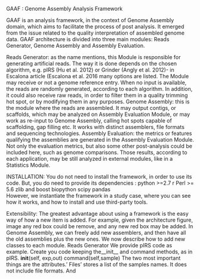 GAAF : Genome Assembly Analysis Framework

GAAF is an analysis framework, in the context of Genome Assembly domain, which aims to facilitate the process of post analysis. It emerged from the issue related to the quality interpretation of assembled genome data.
GAAF architecture is divided into three main modules: Reads Generator, Genome Assembly and Assembly Evaluation.
 
Reads Generator: as the name mentions, this Module is responsible for generating artificial reads. The way it is done depends on the chosen algorithm, e.g. pIRS (Hu et al. 2012) or Grinder (Angly et al. 2012)- in Escalona article (Escalona et al. 2016 many options are listed. The Module may receive or not a genome reference entry. When no input is available, the reads are randomly generated, according to each algorithm. In addition, it could also receive raw reads, in order to filter them in a quality trimming hot spot, or by modifying them in any purposes. 
Genome Assembly: this is the module where the reads are assembled. It may output contigs, or scaffolds, which may be analyzed on Assembly Evaluation Module, or may work as re-input to Genome Assembly, calling hot spots capable of scaffolding, gap filling etc. It works with distinct assemblers, file formats and sequencing technologies.
Assembly Evaluation: the metrics or features qualifying the assemblies are generated in the Assembly Evaluation Module. Not only the evaluation metrics, but also some other post-analysis could be included here, such as genome comparisons. Those results, according to each application, may be still analyzed in external modules, like in a Statistics Module.

INSTALLATION:
You do not need to install the framework, in order to use its code. But, you do need to provide its dependencies :
python >=2.7
r
Perl >= 5.6
zlib and boost
biopython
scipy 
pandas  
However, we instantiate the framework in a study case, where you can see how it works, and how to install and use third-party tools.

Extensibility:
The greatest advantage about using a framework is the easy way of how a new item is added. For example, given the architecture figure, image any red box could be remove, and any new red box may be added. In Genome Assembly, we can freely add new assemblers, and then have all the old assemblies plus the new ones.
We now describe how to add new classes to each module.
Reads Generator
We provide pIRS code as example. Create you code keeping the__init__ and command methods, as in pIRS. 
__init__(self, exp,out)
command(self,sample)
The two most important things are the attributes.’ Files’ stores a list of the samples names. It does not include file formats. And 

